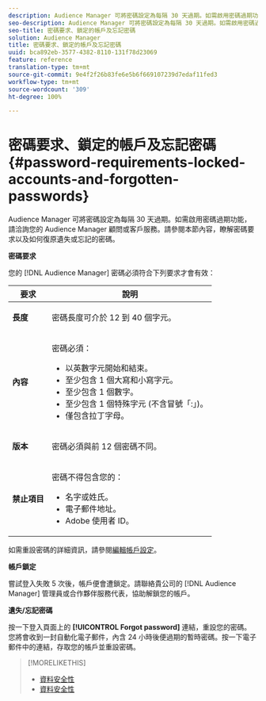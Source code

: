 ```yaml
---
description: Audience Manager 可將密碼設定為每隔 30 天過期。如需啟用密碼過期功能，請洽詢您的 Audience Manager 顧問或客戶服務。請參閱本節內容，瞭解密碼要求以及如何復原遺失或忘記的密碼。
seo-description: Audience Manager 可將密碼設定為每隔 30 天過期。如需啟用密碼過期功能，請洽詢您的 Audience Manager 顧問或客戶服務。請參閱本節內容，瞭解密碼要求以及如何復原遺失或忘記的密碼。
seo-title: 密碼要求、鎖定的帳戶及忘記密碼
solution: Audience Manager
title: 密碼要求、鎖定的帳戶及忘記密碼
uuid: bca892eb-3577-4382-8110-131f78d23069
feature: reference
translation-type: tm+mt
source-git-commit: 9e4f2f26b83fe6e5b6f669107239d7edaf11fed3
workflow-type: tm+mt
source-wordcount: '309'
ht-degree: 100%

---
```



# 密碼要求、鎖定的帳戶及忘記密碼{#password-requirements-locked-accounts-and-forgotten-passwords}

Audience Manager 可將密碼設定為每隔 30 天過期。如需啟用密碼過期功能，請洽詢您的 Audience Manager 顧問或客戶服務。請參閱本節內容，瞭解密碼要求以及如何復原遺失或忘記的密碼。

<!-- 

c_password_requirements.xml

 -->

**密碼要求**

您的 [!DNL Audience Manager] 密碼必須符合下列要求才會有效：

<table id="table_9B79E9F634664F6B995649E3158CCF20"> 
 <thead> 
  <tr> 
   <th colname="col1" class="entry"> 要求 </th> 
   <th colname="col2" class="entry"> 說明 </th> 
  </tr> 
 </thead>
 <tbody> 
  <tr> 
   <td colname="col1"> <p> <b>長度</b> </p> </td> 
   <td colname="col2"> <p>密碼長度可介於 12 到 40 個字元。 </p> </td> 
  </tr> 
  <tr> 
   <td colname="col1"> <p> <b>內容</b> </p> </td> 
   <td colname="col2"> <p>密碼必須： </p> <p> 
     <ul id="ul_70F64B9DE90E463098DFA8AB8349CF0B"> 
      <li id="li_2FBA66E47F4A4E1BB01DE3722821E100">以英數字元開始和結束。 </li> 
      <li id="li_1390D4C9A48944B68B891EE6CB734BBC">至少包含 1 個大寫和小寫字元。 </li> 
      <li id="li_B75B64A005804262BAAF0F1901D63358">至少包含 1 個數字。 </li> 
      <li id="li_28452022AF4743B8B159187BBD10890A">至少包含 1 個特殊字元 (不含冒號「:」)。 </li> 
      <li id="li_C02B931ABAB84FFE9B87AEBAEDF34EF3">僅包含拉丁字母。 </li> 
     </ul> </p> </td> 
  </tr> 
  <tr> 
   <td colname="col1"> <p> <b>版本</b> </p> </td> 
   <td colname="col2"> <p> 密碼必須與前 12 個密碼不同。 </p> </td> 
  </tr> 
  <tr> 
   <td colname="col1"> <p> <b>禁止項目</b> </p> </td> 
   <td colname="col2"> <p> 密碼不得包含您的： </p> <p> 
     <ul id="ul_08DE186AF56E401B933256E69279847A"> 
      <li id="li_CC854F7F86484774A76CCF927E1400B4">名字或姓氏。 </li> 
      <li id="li_74ACCF3DE717473B8AB9B1720DD891E7">電子郵件地址。 </li> 
      <li id="li_09C1F699BF6843ACAB4E68D2F57461AB"><span class="keyword"> Adobe</span> 使用者 ID。 </li> 
     </ul> </p> </td> 
  </tr> 
 </tbody> 
</table>

如需重設密碼的詳細資訊，請參閱[編輯帳戶設定](../features/administration/edit-account-settings.md)。

**帳戶鎖定**

嘗試登入失敗 5 次後，帳戶便會遭鎖定。請聯絡貴公司的 [!DNL Audience Manager] 管理員或合作夥伴服務代表，協助解鎖您的帳戶。

**遺失/忘記密碼**

按一下登入頁面上的 **[!UICONTROL Forgot password]** 連結，重設您的密碼。您將會收到一封自動化電子郵件，內含 24 小時後便過期的暫時密碼。按一下電子郵件中的連結，存取您的帳戶並重設密碼。

>[!MORELIKETHIS]
>
>* [資料安全性](../overview/data-security-and-privacy/data-security.md)
>* [資料安全性](../overview/data-security-and-privacy/data-privacy.md)

